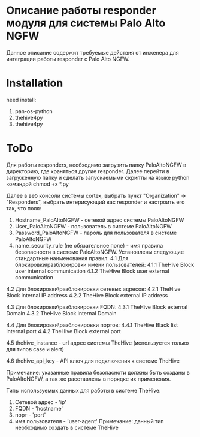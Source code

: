# Описание работы responder модуля для системы Palo Alto NGFW

Данное описание содержит требуемые действия от инженера для интеграции работы responder с Palo Alto NGFW.

# Installation

need install:
1. pan-os-python
2. thehive4py
3. thehive4py
# ToDo

Для работы responders, необходимо загрузить папку PaloAltoNGFW в директорию, где храняться другие responder. Далее перейти в загруженную папку и сделать запускаемыми скрипты на языке python командой chmod +x *.py

Далее в веб консоли системы cortex, выбрать пункт "Organization" -> "Responders", выбрать интерисующий вас responder и настроить его так, что поля:
1. Hostname_PaloAltoNGFW - сетевой адрес системы PaloAltoNGFW
2. User_PaloAltoNGFW - пользователь в системе PaloAltoNGFW
3. Password_PaloAltoNGFW - пароль для пользователя в системе PaloAltoNGFW
4. name_security_rule (не обязательное поле) - имя правила безопасности в системе PaloAltoNGFW. Установлены следующие стандартные наименования правил:
4.1 Для блокировки\разблокировки имени пользователей:
4.1.1 TheHive Block user internal communication
4.1.2 TheHive Block user external communication

4.2 Для блокировки\разблокировки сетевых адресов:
4.2.1 TheHive Block internal IP address
4.2.2 TheHive Block external IP address

4.3 Для блокировки\разблокировки FQDN:
4.3.1 TheHive Block external Domain
4.3.2 TheHive Block internal Domain

4.4 Для блокировки\разблокировки портов:
4.4.1 TheHive Black list internal port
4.4.2 TheHive Block external port

4.5 thehive_instance - url адрес системы TheHive (используется только для типов case и alert)

4.6 thehive_api_key - API ключ для подключения к системе TheHive

Примечание: указанные правила безопасноти должны быть созданы в PaloAltoNGFW, а так же расставлены в порядке их применения.

Типы используемых данных для работы в системе TheHive:
1. Сетевой адрес - 'ip'
2. FQDN - 'hostname'
3. порт - 'port'
4. имя пользователя - 'user-agent'
Примечание: данный тип необходимо создать в системе TheHive
